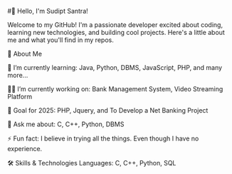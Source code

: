 #👋 Hello, I'm Sudipt Santra! 


Welcome to my GitHub! I'm a passionate developer excited about coding, learning new technologies, and building cool projects. Here's a little about me and what you'll find in my repos.

🚀 About Me 


🌱 I’m currently learning: Java, Python, DBMS, JavaScript, PHP, and many more...


👨‍💻 I’m currently working on: Bank Management System, Video Streaming Platform


🎯 Goal for 2025:  PHP, Jquery, and To Develop a Net Banking Project


💬 Ask me about: C, C++, Python, DBMS


⚡ Fun fact: I believe in trying all the things. Even though I have no experience.


🛠 Skills & Technologies Languages: C, C++, Python, SQL
